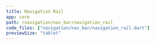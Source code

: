 ```yaml
---
title: Navigation Rail
app: core
path: /navigation/nav_bar/navigation_rail
code_files: ["navigation/nav_bar/navigation_rail.dart"]
previewSize: "tablet"
---
```

